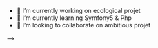 <!-- ### ![Cover](https://github.com/remi-3w/remi-3w/blob/main/img/photo-profil.png) -->


- 🔭 I’m currently working on ecological projet
- 🌱 I’m currently learning Symfony5 & Php
- 👯 I’m looking to collaborate on ambitious projet

-->
